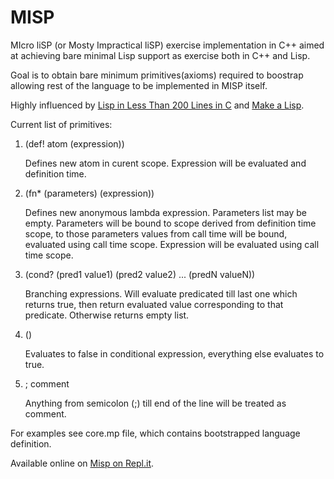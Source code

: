 # MISP
MIcro liSP (or Mosty Impractical liSP) exercise implementation in C++ 
aimed at achieving bare minimal Lisp support as exercise both in C++ and Lisp.

Goal is to obtain bare minimum primitives(axioms) required to boostrap allowing rest of the
language to be implemented in MISP itself.

Highly influenced by [Lisp in Less Than 200 Lines in C](https://carld.github.io/2017/06/20/lisp-in-less-than-200-lines-of-c.html)
and [Make a Lisp](https://github.com/kanaka/mal).

Current list of primitives:

1. (def! atom (expression))

   Defines new atom in curent scope.
   Expression will be evaluated and definition time.
   
2. (fn* (parameters) (expression))

   Defines new anonymous lambda expression. Parameters list may be empty.
   Parameters will be bound to scope derived from definition time scope, to
   those parameters values from call time will be bound, evaluated using call
   time scope.
   Expression will be evaluated using call time scope.
   
3. (cond? (pred1 value1) (pred2 value2) ... (predN valueN))

   Branching expressions. Will evaluate predicated till last one which returns
   true, then return evaluated value corresponding to that predicate. Otherwise
   returns empty list.
   
4. ()

   Evaluates to false in conditional expression, everything else evaluates to true.
  
5. ; comment

   Anything from semicolon (;) till end of the line will be treated as comment.

For examples see core.mp file, which contains bootstrapped language definition.

Available online on [Misp on Repl.it](https://repl.it/@karolciba/MostlyImpracticalLisp).
